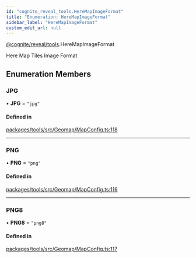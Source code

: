 ```yaml
---
id: "cognite_reveal_tools.HereMapImageFormat"
title: "Enumeration: HereMapImageFormat"
sidebar_label: "HereMapImageFormat"
custom_edit_url: null
---
```


[@cognite/reveal/tools](../modules/cognite_reveal_tools.md).HereMapImageFormat

Here Map Tiles Image Format

## Enumeration Members

### JPG

• **JPG** = ``"jpg"``

#### Defined in

[packages/tools/src/Geomap/MapConfig.ts:118](https://github.com/cognitedata/reveal/blob/e3cde2deb/viewer/packages/tools/src/Geomap/MapConfig.ts#L118)

___

### PNG

• **PNG** = ``"png"``

#### Defined in

[packages/tools/src/Geomap/MapConfig.ts:116](https://github.com/cognitedata/reveal/blob/e3cde2deb/viewer/packages/tools/src/Geomap/MapConfig.ts#L116)

___

### PNG8

• **PNG8** = ``"png8"``

#### Defined in

[packages/tools/src/Geomap/MapConfig.ts:117](https://github.com/cognitedata/reveal/blob/e3cde2deb/viewer/packages/tools/src/Geomap/MapConfig.ts#L117)
